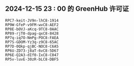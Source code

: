## 2024-12-15 23 : 00 的 GreenHub 许可证
```
RPC7-keit-JV9n-lhC8-1914
RP9W-GfeP-v9FM-wvC8-AEF2
RP8E-bOVJ-aKcq-9TC8-0AAC
RP89-rjT0-dpag-qxC8-8428
RP7q-iq7O-NmPg-POC8-FAEA
RP7S-GDOM-Yz3q-z9C8-65AC
RP7D-0Qkp-qjBC-NOC8-C6A5
RP6U-ZD73-j8aT-6vC8-5D67
RP6E-Q2A3-dIf0-IxC8-C047
RP5v-luvE-30zR-bLC8-DBF5
```
